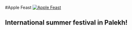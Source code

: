 #Apple Feast
[![Apple Feast](http://fest.artpalekh.ru/tile-wide.png)](http://fest.artpalekh.ru/)
## International summer festival in Palekh!
